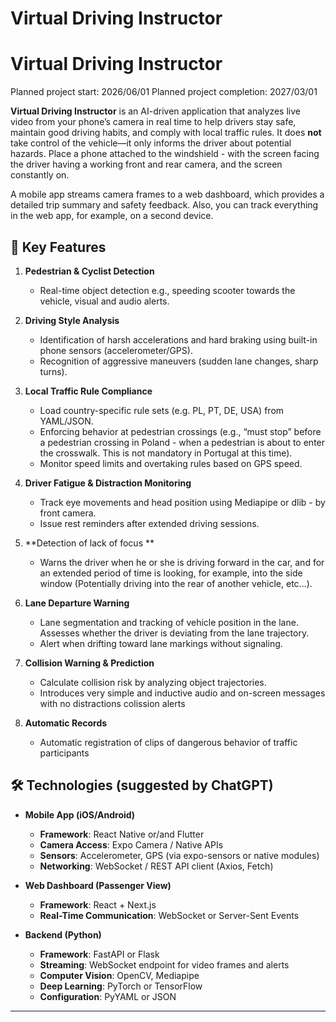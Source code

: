 # Virtual Driving Instructor

# Virtual Driving Instructor

Planned project start: 2026/06/01 
Planned project completion: 2027/03/01

**Virtual Driving Instructor** is an AI-driven application that analyzes live video from your phone’s camera in real time to help drivers stay safe, maintain good driving habits, and comply with local traffic rules. It does **not** take control of the vehicle—it only informs the driver about potential hazards.
Place a phone attached to the windshield - with the screen facing the driver having a working front and rear camera, and the screen constantly on.

A mobile app streams camera frames to a web dashboard, which provides a detailed trip summary and safety feedback.
Also, you can track everything in the web app, for example, on a second device.

## 🔑 Key Features

1. **Pedestrian & Cyclist Detection**  
   - Real-time object detection e.g., speeding scooter towards the vehicle, visual and audio alerts.

2. **Driving Style Analysis**  
   - Identification of harsh accelerations and hard braking using built-in phone sensors (accelerometer/GPS).  
   - Recognition of aggressive maneuvers (sudden lane changes, sharp turns).  

3. **Local Traffic Rule Compliance**  
   - Load country-specific rule sets (e.g. PL, PT, DE, USA) from YAML/JSON.  
    - Enforcing behavior at pedestrian crossings (e.g., “must stop” before a pedestrian crossing in Poland - when a pedestrian is about to enter the crosswalk. This is not mandatory in Portugal at this time).  
   - Monitor speed limits and overtaking rules based on GPS speed.

4. **Driver Fatigue & Distraction Monitoring**  
   - Track eye movements and head position using Mediapipe or dlib - by front camera.  
   - Issue rest reminders after extended driving sessions.

5. **Detection of lack of focus **  
   - Warns the driver when he or she is driving forward in the car, and for an extended period of time is looking, for example, into the side window (Potentially driving into the rear of another vehicle, etc...).
  
6. **Lane Departure Warning**  
   - Lane segmentation and tracking of vehicle position in the lane.  Assesses whether the driver is deviating from the lane trajectory.
   - Alert when drifting toward lane markings without signaling.

7. **Collision Warning & Prediction**  
   - Calculate collision risk by analyzing object trajectories.  
   - Introduces very simple and inductive audio and on-screen messages with no distractions colission alerts

8. **Automatic Records**  
   - Automatic registration of clips of dangerous behavior of traffic participants
  
## 🛠️ Technologies (suggested by ChatGPT)

- **Mobile App (iOS/Android)**  
  - **Framework**: React Native or/and Flutter  
  - **Camera Access**: Expo Camera / Native APIs  
  - **Sensors**: Accelerometer, GPS (via expo-sensors or native modules)  
  - **Networking**: WebSocket / REST API client (Axios, Fetch)

- **Web Dashboard (Passenger View)**  
  - **Framework**: React + Next.js  
  - **Real-Time Communication**: WebSocket or Server-Sent Events  

- **Backend (Python)**  
  - **Framework**: FastAPI or Flask  
  - **Streaming**: WebSocket endpoint for video frames and alerts  
  - **Computer Vision**: OpenCV, Mediapipe  
  - **Deep Learning**: PyTorch or TensorFlow  
  - **Configuration**: PyYAML or JSON

---
  
     
